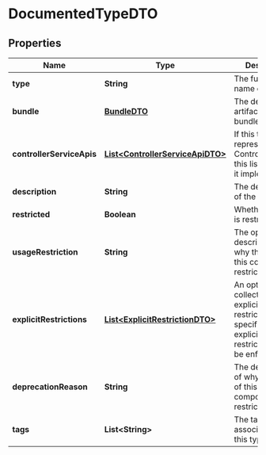
# DocumentedTypeDTO

## Properties
Name | Type | Description | Notes
------------ | ------------- | ------------- | -------------
**type** | **String** | The fully qualified name of the type. |  [optional]
**bundle** | [**BundleDTO**](BundleDTO.md) | The details of the artifact that bundled this type. |  [optional]
**controllerServiceApis** | [**List&lt;ControllerServiceApiDTO&gt;**](ControllerServiceApiDTO.md) | If this type represents a ControllerService, this lists the APIs it implements. |  [optional]
**description** | **String** | The description of the type. |  [optional]
**restricted** | **Boolean** | Whether this type is restricted. |  [optional]
**usageRestriction** | **String** | The optional description of why the usage of this component is restricted. |  [optional]
**explicitRestrictions** | [**List&lt;ExplicitRestrictionDTO&gt;**](ExplicitRestrictionDTO.md) | An optional collection of explicit restrictions. If specified, these explicit restrictions will be enfored. |  [optional]
**deprecationReason** | **String** | The description of why the usage of this component is restricted. |  [optional]
**tags** | **List&lt;String&gt;** | The tags associated with this type. |  [optional]



